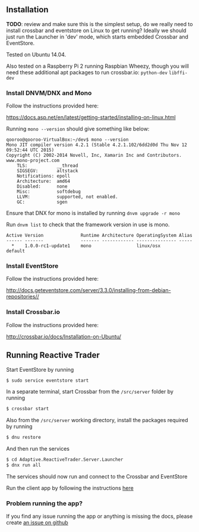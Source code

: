 ## Installation

**TODO**: review and make sure this is the simplest setup, do we really need to install crossbar and eventstore on Linux to get running? 
Ideally we should just run the Launcher in 'dev' mode, which starts embedded Crossbar and EventStore.

Tested on Ubuntu 14.04.

Also tested on a Raspberry Pi 2 running Raspbian Wheezy, though you will need these additional apt packages to run crossbar.io: `python-dev` `libffi-dev`

### Install DNVM/DNX and Mono

Follow the instructions provided here:

https://docs.asp.net/en/latest/getting-started/installing-on-linux.html

Running `mono --version` should give something like below:

```
qooroo@qooroo-VirtualBox:~/dev$ mono --version
Mono JIT compiler version 4.2.1 (Stable 4.2.1.102/6dd2d0d Thu Nov 12 09:52:44 UTC 2015)
Copyright (C) 2002-2014 Novell, Inc, Xamarin Inc and Contributors. www.mono-project.com
	TLS:           __thread
	SIGSEGV:       altstack
	Notifications: epoll
	Architecture:  amd64
	Disabled:      none
	Misc:          softdebug 
	LLVM:          supported, not enabled.
	GC:            sgen
```

Ensure that DNX for mono is installed by running `dnvm upgrade -r mono`

Run `dnvm list` to check that the framework version in use is mono.

```
Active Version              Runtime Architecture OperatingSystem Alias
------ -------              ------- ------------ --------------- -----
  *    1.0.0-rc1-update1    mono                 linux/osx       default
```

### Install EventStore

Follow the instructions provided here:

http://docs.geteventstore.com/server/3.3.0/installing-from-debian-repositories//


### Install Crossbar.io

Follow the instructions provided here:

http://crossbar.io/docs/Installation-on-Ubuntu/

## Running Reactive Trader

Start EventStore by running

```bash
$ sudo service eventstore start
```
In a separate terminal, start Crossbar from the `/src/server` folder by running

```bash
$ crossbar start
```
Also from the `/src/server` working directory, install the packages required by running

```bash
$ dnu restore
```
And then run the services

```bash
$ cd Adaptive.ReactiveTrader.Server.Launcher
$ dnx run all
```
The services should now run and connect to the Crossbar and EventStore

Run the client app by following the instructions [here](../src/client/README.md)

### Problem running the app?

If you find any issue running the app or anything is missing the docs, please create [an issue on github](https://github.com/AdaptiveConsulting/ReactiveTraderCloud/issues)
